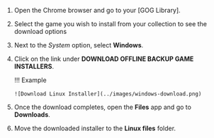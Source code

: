 1. Open the Chrome browser and go to your [GOG Library].

1. Select the game you wish to install from your collection to see the download options

1. Next to the *System* option, select **Windows**.


1. Click on the link under **DOWNLOAD OFFLINE BACKUP GAME INSTALLERS**.

   !!! Example

       ![Download Linux Installer](../images/windows-download.png)

1. Once the download completes, open the **Files** app and go to **Downloads**.

1. Move the downloaded installer to the **Linux files** folder.